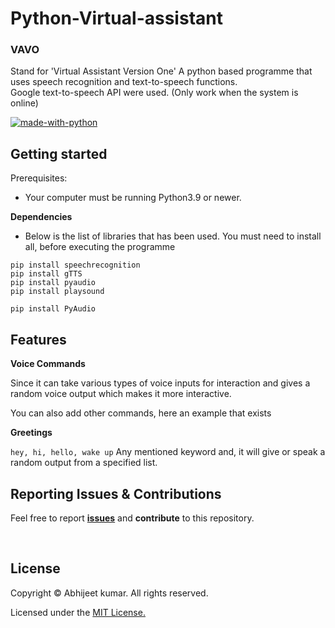 # Python-Virtual-assistant
### VAVO

Stand for 'Virtual Assistant Version One' A python based programme that uses speech recognition and text-to-speech functions.</br>
Google text-to-speech API were used. (Only work when the system is online)

[![made-with-python](https://img.shields.io/badge/Made%20with-Python-1f425f.svg)](https://www.python.org/)


## Getting started
Prerequisites:
* Your computer must be running Python3.9 or newer.

**Dependencies**
* Below is the list of libraries that has been used. You must need to install all, before executing the programme
```
pip install speechrecognition
pip install gTTS
pip install pyaudio
pip install playsound

pip install PyAudio
```

## Features

**Voice Commands**

Since it can take various types of voice inputs for interaction and gives a random voice output which makes it more interactive. 

You can also add other commands, here an example that exists

**Greetings**
 
 `hey, hi, hello, wake up` Any mentioned keyword and,  it will give or speak a random output from a specified list.
 
 ## Reporting Issues & Contributions

Feel free to report <b>[issues](https://github.com/Abhijeetbyte/Python-Virtual-assistant/issues/new)</b> and <b>contribute</b> to this repository.

<br/>

## License

Copyright © Abhijeet kumar. All rights reserved.

Licensed under the [MIT License.](LICENSE)

